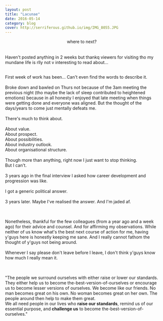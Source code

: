 ```yaml
---
layout: post
title: "Lacunae"
date: 2016-05-14
category: blog
cover: http://serriferous.github.io/img/IMG_8055.JPG
---
```

<div class="row">
<div class="col-md-8 col-md-offset-2">
<div class="row">
<div class="col-md-12">
<div align="center">
  <h15>where to next?</h15>
  </div>
<br><br>
Haven't posted anything in 2 weeks but thankq viewers for visiting tho my mundane life is rlly not v interesting to read about...
<br><br>

First week of work has been... Can't even find the words to describe it. <br><br>
Broke down and bawled on Thurs not because of the 3am meeting the previous night (tho maybe the lack of sleep contributed to heightened emotions) because in all honesty I enjoyed that late meeting when things were getting done and everyone was aligned. But the thought of the days/years to come just mentally defeats me.
<br><br>
There's much to think about.<br><br>
About value.<br>
About prospect.<br>
About possibilities.<br>
About industry outlook. <br>
About organisational structure. <br>
<br>
Though more than anything, right now I just want to stop thinking.<br>
But I can't. <br>
<br>
3 years ago in the final interview I asked how career development and progression was like.<br><br>
I got a generic political answer.<br><br>
3 years later. Maybe I've realised the answer. And I'm jaded af.<br><br>

<br>
Nonetheless, thankful for the few colleagues (from a year ago and a week ago) for their advice and counsel. And for affirming my observations. While neither of us know what's the best next course of action for me, having y'guys here is honestly keeping me sane. And I really cannot fathom the thought of y'guys not being around.<br><br>
Whenever I say please don't leave before I leave, I don't think y'guys know how much I really mean it.<br>

<br><br>
"The people we surround ourselves with either raise or lower our standards. They either help us to become the-best-version-of-ourselves or encourage us to become lesser versions of ourselves. We become like our friends. No man becomes great on his own. No woman becomes great on her own. The people around then help to make them great. <br>
We all need people in our lives who <b>raise our standards</b>, remind us of our essential purpose, and<b> challenge us</b> to become the-best-version-of-ourselves."<br>

</div>
</div>
</div>            
</div>

